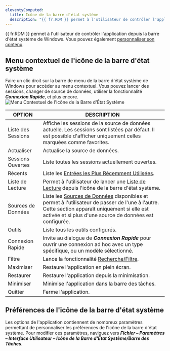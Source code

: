 ```yaml
---
eleventyComputed:
  title: Icône de la barre d'état système
  description: "{{ fr.RDM }} permet à l'utilisateur de contrôler l'application depuis la barre d'état système de Windows. Vous pouvez également [personnaliser son contenu](#tray-icon-preferences)."
---
```

{{ fr.RDM }} permet à l'utilisateur de contrôler l'application depuis la barre d'état système de Windows. Vous pouvez également [personnaliser son contenu](#tray-icon-preferences).

## Menu contextuel de l'icône de la barre d'état système

Faire un clic droit sur la barre de menu de la barre d'état système de Windows pour accéder au menu contextuel. Vous pouvez lancer des sessions, changer de source de données, utiliser la fonctionnalité ***Connexion Rapide***, et plus encore.
![Menu Contextuel de l'Icône de la Barre d'État Système](https://cdnweb.devolutions.net/docs/docs_en_rdm_windows_clip11271.png)

| OPTION | DESCRIPTION |
|--------|-------------|
| Liste des Sessions | Affiche les sessions de la source de données actuelle. Les sessions sont listées par défaut. Il est possible d'afficher uniquement celles marquées comme favorites. |
| Actualiser | Actualise la source de données.                                                                                                                       |
| Sessions Ouvertes | Liste toutes les sessions actuellement ouvertes.                                                                                                   |
| Récents | Liste les [Entrées les Plus Récemment Utilisées](/rdm/windows/user-interface/navigation-pane/most-recently-used-entries/).                                  |
| Liste de Lecture | Permet à l'utilisateur de lancer une [Liste de Lecture](/rdm/windows/commands/edit/edit/play-list/play-list-actions/) depuis l'icône de la barre d'état système.                      |
| Sources de Données | Liste les [Sources de Données](/rdm/windows/data-sources/) disponibles et permet à l'utilisateur de passer de l'une à l'autre. Cette section apparaît uniquement si elle est activée et si plus d'une source de données est configurée.                                                                                                                          |
| Outils | Liste tous les outils configurés.                                                                                                                    |
| Connexion Rapide | Invite au dialogue de ***Connexion Rapide*** pour ouvrir une connexion ad hoc avec un type spécifique, ou un modèle sélectionné.                      |
| Filtre | Lance la fonctionnalité [Recherche/Filtre](/rdm/windows/user-interface/status-bar/search-filter/).                                                      |
| Maximiser | Restaure l'application en plein écran.                                                                                                        |
| Restaurer | Restaure l'application depuis la minimisation.                                                                                                          |
| Minimiser | Minimise l'application dans la barre des tâches.                                                                                                      |
| Quitter | Ferme l'application.                                                                                                                             |

## Préférences de l'icône de la barre d'état système

Les options de l'application contiennent de nombreux paramètres permettant de personnaliser les préférences de l'icône de la barre d'état système. Pour modifier ces paramètres, naviguez vers ***Fichier – Paramètres – Interface Utilisateur – Icône de la Barre d'État Système/Barre des Tâches***.
